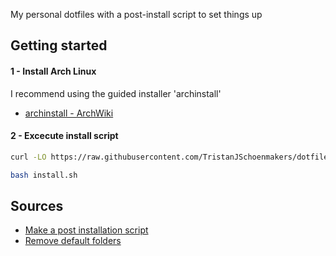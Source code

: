My personal dotfiles with a post-install script to set things up


## Getting started


#### 1 - Install Arch Linux

I recommend using the guided installer 'archinstall'

- [archinstall - ArchWiki](https://wiki.archlinux.org/title/Archinstall)


#### 2 - Excecute install script

``` bash
curl -LO https://raw.githubusercontent.com/TristanJSchoenmakers/dotfiles/main/install.sh

bash install.sh
```


## Sources

- [Make a post installation script](https://www.addictivetips.com/ubuntu-linux-tips/make-ubuntu-post-installation-script/)
- [Remove default folders](https://weibeld.net/linux/remove-default-folders.html)

